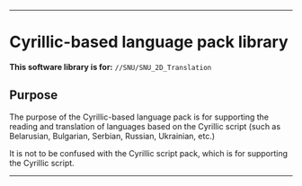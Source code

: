 
***

# Cyrillic-based language pack library

**This software library is for:** `//SNU/SNU_2D_Translation`

## Purpose

The purpose of the Cyrillic-based language pack is for supporting the reading and translation of languages based on the Cyrillic script (such as Belarusian, Bulgarian, Serbian, Russian, Ukrainian, etc.)

It is not to be confused with the Cyrillic script pack, which is for supporting the Cyrillic script.

***
